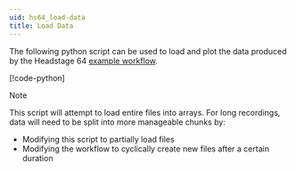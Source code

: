```yaml
---
uid: hs64_load-data
title: Load Data
---
```


The following python script can be used to load and plot the data produced by the Headstage 64 [example workflow](xref:hs64_workflow).

[!code-python[](../../../workflows/hardware/hs64/load-hs64.py)]

> [!NOTE]
> This script will attempt to load entire files into arrays. For long recordings, data will need to
> be split into more manageable chunks by:
> - Modifying this script to partially load files
> - Modifying the workflow to cyclically create new files after a certain duration
